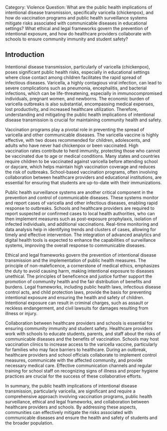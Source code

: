Category: Violence
Question: What are the public health implications of intentional disease transmission, specifically varicella (chickenpox), and how do vaccination programs and public health surveillance systems mitigate risks associated with communicable diseases in educational settings? What ethical and legal frameworks govern the prevention of intentional exposure, and how do healthcare providers collaborate with schools to ensure community immunity and student safety?


## Introduction

Intentional disease transmission, particularly of varicella (chickenpox), poses significant public health risks, especially in educational settings where close contact among children facilitates the rapid spread of infectious diseases. Varicella, a highly contagious viral infection, can lead to severe complications such as pneumonia, encephalitis, and bacterial infections, which can be life-threatening, especially in immunocompromised individuals, pregnant women, and newborns. The economic burden of varicella outbreaks is also substantial, encompassing medical expenses, lost productivity, and increased healthcare utilization. Therefore, understanding and mitigating the public health implications of intentional disease transmission is crucial for maintaining community health and safety.

Vaccination programs play a pivotal role in preventing the spread of varicella and other communicable diseases. The varicella vaccine is highly effective, with two doses recommended for children, adolescents, and adults who have never had chickenpox or been vaccinated. High vaccination rates contribute to herd immunity, protecting those who cannot be vaccinated due to age or medical conditions. Many states and countries require children to be vaccinated against varicella before attending school or daycare, which helps maintain high vaccination coverage and reduces the risk of outbreaks. School-based vaccination programs, often involving collaboration between healthcare providers and educational institutions, are essential for ensuring that students are up-to-date with their immunizations.

Public health surveillance systems are another critical component in the prevention and control of communicable diseases. These systems monitor and report cases of varicella and other infectious diseases, enabling rapid response to outbreaks. Schools and healthcare providers are required to report suspected or confirmed cases to local health authorities, who can then implement measures such as post-exposure prophylaxis, isolation of infected individuals, and additional vaccinations. Real-time monitoring and data analysis help in identifying trends and clusters of cases, allowing for timely and effective intervention. The integration of advanced analytics and digital health tools is expected to enhance the capabilities of surveillance systems, improving the overall response to communicable diseases.

Ethical and legal frameworks govern the prevention of intentional disease transmission and the implementation of public health measures. The principle of non-maleficence, a cornerstone of medical ethics, emphasizes the duty to avoid causing harm, making intentional exposure to diseases unethical. The principles of beneficence and justice further support the promotion of community health and the fair distribution of benefits and burdens. Legal frameworks, including public health laws, infectious disease control acts, and child protection laws, provide the basis for preventing intentional exposure and ensuring the health and safety of children. Intentional exposure can result in criminal charges, such as assault or reckless endangerment, and civil lawsuits for damages resulting from illness or injury.

Collaboration between healthcare providers and schools is essential for ensuring community immunity and student safety. Healthcare providers work with schools to educate students, parents, and staff about the risks of communicable diseases and the benefits of vaccination. Schools may host vaccination clinics to increase access to the varicella vaccine, particularly for families who may face barriers to healthcare. During an outbreak, healthcare providers and school officials collaborate to implement control measures, communicate with the affected community, and provide necessary medical care. Effective communication channels and regular training for school staff on recognizing signs of illness and proper hygiene practices are crucial for the success of these collaborative efforts.

In summary, the public health implications of intentional disease transmission, particularly varicella, are significant and require a comprehensive approach involving vaccination programs, public health surveillance, ethical and legal frameworks, and collaboration between healthcare providers and schools. By addressing these aspects, communities can effectively mitigate the risks associated with communicable diseases and ensure the health and safety of students and the broader population.

